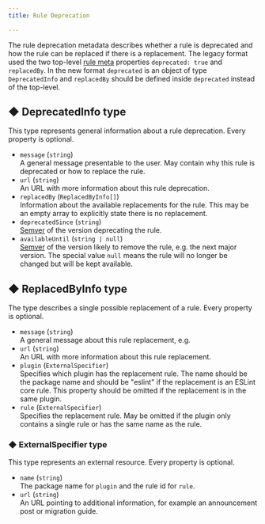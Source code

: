 ```yaml
---
title: Rule Deprecation

---
```

The rule deprecation metadata describes whether a rule is deprecated and how the rule can be replaced if there is a replacement.
The legacy format used the two top-level [rule meta](./custom-rules.md#rule-structure) properties `deprecated: true` and `replacedBy`.
In the new format `deprecated` is an object of type `DeprecatedInfo` and `replacedBy` should be defined inside `deprecated` instead of the top-level.

## ◆ DeprecatedInfo type

This type represents general information about a rule deprecation.
Every property is optional.

* `message` (`string`)<br>
  A general message presentable to the user. May contain why this rule is deprecated or how to replace the rule.
* `url` (`string`)<br>
  An URL with more information about this rule deprecation.
* `replacedBy` (`ReplacedByInfo[]`)<br>
  Information about the available replacements for the rule.
  This may be an empty array to explicitly state there is no replacement.
* `deprecatedSince` (`string`)<br>
  [Semver](https://semver.org/) of the version deprecating the rule.
* `availableUntil` (`string | null`)<br>
  [Semver](https://semver.org/) of the version likely to remove the rule, e.g. the next major version.
  The special value `null` means the rule will no longer be changed but will be kept available.

## ◆ ReplacedByInfo type

The type describes a single possible replacement of a rule.
Every property is optional.

* `message` (`string`)<br>
  A general message about this rule replacement, e.g.
* `url` (`string`)<br>
  An URL with more information about this rule replacement.
* `plugin` (`ExternalSpecifier`)<br>
  Specifies which plugin has the replacement rule.
  The name should be the package name and should be "eslint" if the replacement is an ESLint core rule.
  This property should be omitted if the replacement is in the same plugin.
* `rule` (`ExternalSpecifier`)<br>
  Specifies the replacement rule.
  May be omitted if the plugin only contains a single rule or has the same name as the rule.

### ◆ ExternalSpecifier type

This type represents an external resource.
Every property is optional.

* `name` (`string`)<br>
  The package name for `plugin` and the rule id for `rule`.
* `url` (`string`)<br>
  An URL pointing to additional information, for example an announcement post or migration guide.
